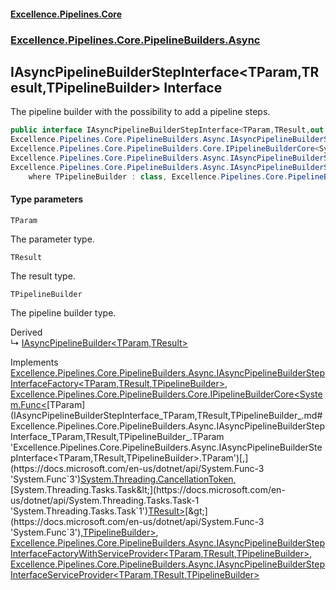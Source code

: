 #### [Excellence.Pipelines.Core](Excellence.Pipelines.md 'Excellence.Pipelines')
### [Excellence.Pipelines.Core.PipelineBuilders.Async](Excellence.Pipelines.md#Excellence.Pipelines.Core.PipelineBuilders.Async 'Excellence.Pipelines.Core.PipelineBuilders.Async')

## IAsyncPipelineBuilderStepInterface<TParam,TResult,TPipelineBuilder> Interface

The pipeline builder with the possibility to add a pipeline steps.

```csharp
public interface IAsyncPipelineBuilderStepInterface<TParam,TResult,out TPipelineBuilder> :
Excellence.Pipelines.Core.PipelineBuilders.Async.IAsyncPipelineBuilderStepInterfaceFactory<TParam, TResult, TPipelineBuilder>,
Excellence.Pipelines.Core.PipelineBuilders.Core.IPipelineBuilderCore<System.Func<TParam, System.Threading.CancellationToken, System.Threading.Tasks.Task<TResult>>, TPipelineBuilder>,
Excellence.Pipelines.Core.PipelineBuilders.Async.IAsyncPipelineBuilderStepInterfaceFactoryWithServiceProvider<TParam, TResult, TPipelineBuilder>,
Excellence.Pipelines.Core.PipelineBuilders.Async.IAsyncPipelineBuilderStepInterfaceServiceProvider<TParam, TResult, TPipelineBuilder>
    where TPipelineBuilder : class, Excellence.Pipelines.Core.PipelineBuilders.Async.IAsyncPipelineBuilderStepInterface<TParam, TResult, TPipelineBuilder>
```
#### Type parameters

<a name='Excellence.Pipelines.Core.PipelineBuilders.Async.IAsyncPipelineBuilderStepInterface_TParam,TResult,TPipelineBuilder_.TParam'></a>

`TParam`

The parameter type.

<a name='Excellence.Pipelines.Core.PipelineBuilders.Async.IAsyncPipelineBuilderStepInterface_TParam,TResult,TPipelineBuilder_.TResult'></a>

`TResult`

The result type.

<a name='Excellence.Pipelines.Core.PipelineBuilders.Async.IAsyncPipelineBuilderStepInterface_TParam,TResult,TPipelineBuilder_.TPipelineBuilder'></a>

`TPipelineBuilder`

The pipeline builder type.

Derived  
&#8627; [IAsyncPipelineBuilder&lt;TParam,TResult&gt;](IAsyncPipelineBuilder_TParam,TResult_.md 'Excellence.Pipelines.Core.PipelineBuilders.IAsyncPipelineBuilder<TParam,TResult>')

Implements [Excellence.Pipelines.Core.PipelineBuilders.Async.IAsyncPipelineBuilderStepInterfaceFactory&lt;](IAsyncPipelineBuilderStepInterfaceFactory_TParam,TResult,TPipelineBuilder_.md 'Excellence.Pipelines.Core.PipelineBuilders.Async.IAsyncPipelineBuilderStepInterfaceFactory<TParam,TResult,TPipelineBuilder>')[TParam](IAsyncPipelineBuilderStepInterface_TParam,TResult,TPipelineBuilder_.md#Excellence.Pipelines.Core.PipelineBuilders.Async.IAsyncPipelineBuilderStepInterface_TParam,TResult,TPipelineBuilder_.TParam 'Excellence.Pipelines.Core.PipelineBuilders.Async.IAsyncPipelineBuilderStepInterface<TParam,TResult,TPipelineBuilder>.TParam')[,](IAsyncPipelineBuilderStepInterfaceFactory_TParam,TResult,TPipelineBuilder_.md 'Excellence.Pipelines.Core.PipelineBuilders.Async.IAsyncPipelineBuilderStepInterfaceFactory<TParam,TResult,TPipelineBuilder>')[TResult](IAsyncPipelineBuilderStepInterface_TParam,TResult,TPipelineBuilder_.md#Excellence.Pipelines.Core.PipelineBuilders.Async.IAsyncPipelineBuilderStepInterface_TParam,TResult,TPipelineBuilder_.TResult 'Excellence.Pipelines.Core.PipelineBuilders.Async.IAsyncPipelineBuilderStepInterface<TParam,TResult,TPipelineBuilder>.TResult')[,](IAsyncPipelineBuilderStepInterfaceFactory_TParam,TResult,TPipelineBuilder_.md 'Excellence.Pipelines.Core.PipelineBuilders.Async.IAsyncPipelineBuilderStepInterfaceFactory<TParam,TResult,TPipelineBuilder>')[TPipelineBuilder](IAsyncPipelineBuilderStepInterface_TParam,TResult,TPipelineBuilder_.md#Excellence.Pipelines.Core.PipelineBuilders.Async.IAsyncPipelineBuilderStepInterface_TParam,TResult,TPipelineBuilder_.TPipelineBuilder 'Excellence.Pipelines.Core.PipelineBuilders.Async.IAsyncPipelineBuilderStepInterface<TParam,TResult,TPipelineBuilder>.TPipelineBuilder')[&gt;](IAsyncPipelineBuilderStepInterfaceFactory_TParam,TResult,TPipelineBuilder_.md 'Excellence.Pipelines.Core.PipelineBuilders.Async.IAsyncPipelineBuilderStepInterfaceFactory<TParam,TResult,TPipelineBuilder>'), [Excellence.Pipelines.Core.PipelineBuilders.Core.IPipelineBuilderCore&lt;](IPipelineBuilderCore_TPipelineDelegate,TPipelineBuilder_.md 'Excellence.Pipelines.Core.PipelineBuilders.Core.IPipelineBuilderCore<TPipelineDelegate,TPipelineBuilder>')[System.Func&lt;](https://docs.microsoft.com/en-us/dotnet/api/System.Func-3 'System.Func`3')[TParam](IAsyncPipelineBuilderStepInterface_TParam,TResult,TPipelineBuilder_.md#Excellence.Pipelines.Core.PipelineBuilders.Async.IAsyncPipelineBuilderStepInterface_TParam,TResult,TPipelineBuilder_.TParam 'Excellence.Pipelines.Core.PipelineBuilders.Async.IAsyncPipelineBuilderStepInterface<TParam,TResult,TPipelineBuilder>.TParam')[,](https://docs.microsoft.com/en-us/dotnet/api/System.Func-3 'System.Func`3')[System.Threading.CancellationToken](https://docs.microsoft.com/en-us/dotnet/api/System.Threading.CancellationToken 'System.Threading.CancellationToken')[,](https://docs.microsoft.com/en-us/dotnet/api/System.Func-3 'System.Func`3')[System.Threading.Tasks.Task&lt;](https://docs.microsoft.com/en-us/dotnet/api/System.Threading.Tasks.Task-1 'System.Threading.Tasks.Task`1')[TResult](IAsyncPipelineBuilderStepInterface_TParam,TResult,TPipelineBuilder_.md#Excellence.Pipelines.Core.PipelineBuilders.Async.IAsyncPipelineBuilderStepInterface_TParam,TResult,TPipelineBuilder_.TResult 'Excellence.Pipelines.Core.PipelineBuilders.Async.IAsyncPipelineBuilderStepInterface<TParam,TResult,TPipelineBuilder>.TResult')[&gt;](https://docs.microsoft.com/en-us/dotnet/api/System.Threading.Tasks.Task-1 'System.Threading.Tasks.Task`1')[&gt;](https://docs.microsoft.com/en-us/dotnet/api/System.Func-3 'System.Func`3')[,](IPipelineBuilderCore_TPipelineDelegate,TPipelineBuilder_.md 'Excellence.Pipelines.Core.PipelineBuilders.Core.IPipelineBuilderCore<TPipelineDelegate,TPipelineBuilder>')[TPipelineBuilder](IAsyncPipelineBuilderStepInterface_TParam,TResult,TPipelineBuilder_.md#Excellence.Pipelines.Core.PipelineBuilders.Async.IAsyncPipelineBuilderStepInterface_TParam,TResult,TPipelineBuilder_.TPipelineBuilder 'Excellence.Pipelines.Core.PipelineBuilders.Async.IAsyncPipelineBuilderStepInterface<TParam,TResult,TPipelineBuilder>.TPipelineBuilder')[&gt;](IPipelineBuilderCore_TPipelineDelegate,TPipelineBuilder_.md 'Excellence.Pipelines.Core.PipelineBuilders.Core.IPipelineBuilderCore<TPipelineDelegate,TPipelineBuilder>'), [Excellence.Pipelines.Core.PipelineBuilders.Async.IAsyncPipelineBuilderStepInterfaceFactoryWithServiceProvider&lt;](IAsyncPipelineBuilderStepInterfaceFactoryWithServiceProvider_TParam,TResult,TPipelineBuilder_.md 'Excellence.Pipelines.Core.PipelineBuilders.Async.IAsyncPipelineBuilderStepInterfaceFactoryWithServiceProvider<TParam,TResult,TPipelineBuilder>')[TParam](IAsyncPipelineBuilderStepInterface_TParam,TResult,TPipelineBuilder_.md#Excellence.Pipelines.Core.PipelineBuilders.Async.IAsyncPipelineBuilderStepInterface_TParam,TResult,TPipelineBuilder_.TParam 'Excellence.Pipelines.Core.PipelineBuilders.Async.IAsyncPipelineBuilderStepInterface<TParam,TResult,TPipelineBuilder>.TParam')[,](IAsyncPipelineBuilderStepInterfaceFactoryWithServiceProvider_TParam,TResult,TPipelineBuilder_.md 'Excellence.Pipelines.Core.PipelineBuilders.Async.IAsyncPipelineBuilderStepInterfaceFactoryWithServiceProvider<TParam,TResult,TPipelineBuilder>')[TResult](IAsyncPipelineBuilderStepInterface_TParam,TResult,TPipelineBuilder_.md#Excellence.Pipelines.Core.PipelineBuilders.Async.IAsyncPipelineBuilderStepInterface_TParam,TResult,TPipelineBuilder_.TResult 'Excellence.Pipelines.Core.PipelineBuilders.Async.IAsyncPipelineBuilderStepInterface<TParam,TResult,TPipelineBuilder>.TResult')[,](IAsyncPipelineBuilderStepInterfaceFactoryWithServiceProvider_TParam,TResult,TPipelineBuilder_.md 'Excellence.Pipelines.Core.PipelineBuilders.Async.IAsyncPipelineBuilderStepInterfaceFactoryWithServiceProvider<TParam,TResult,TPipelineBuilder>')[TPipelineBuilder](IAsyncPipelineBuilderStepInterface_TParam,TResult,TPipelineBuilder_.md#Excellence.Pipelines.Core.PipelineBuilders.Async.IAsyncPipelineBuilderStepInterface_TParam,TResult,TPipelineBuilder_.TPipelineBuilder 'Excellence.Pipelines.Core.PipelineBuilders.Async.IAsyncPipelineBuilderStepInterface<TParam,TResult,TPipelineBuilder>.TPipelineBuilder')[&gt;](IAsyncPipelineBuilderStepInterfaceFactoryWithServiceProvider_TParam,TResult,TPipelineBuilder_.md 'Excellence.Pipelines.Core.PipelineBuilders.Async.IAsyncPipelineBuilderStepInterfaceFactoryWithServiceProvider<TParam,TResult,TPipelineBuilder>'), [Excellence.Pipelines.Core.PipelineBuilders.Async.IAsyncPipelineBuilderStepInterfaceServiceProvider&lt;](IAsyncPipelineBuilderStepInterfaceServiceProvider_TParam,TResult,TPipelineBuilder_.md 'Excellence.Pipelines.Core.PipelineBuilders.Async.IAsyncPipelineBuilderStepInterfaceServiceProvider<TParam,TResult,TPipelineBuilder>')[TParam](IAsyncPipelineBuilderStepInterface_TParam,TResult,TPipelineBuilder_.md#Excellence.Pipelines.Core.PipelineBuilders.Async.IAsyncPipelineBuilderStepInterface_TParam,TResult,TPipelineBuilder_.TParam 'Excellence.Pipelines.Core.PipelineBuilders.Async.IAsyncPipelineBuilderStepInterface<TParam,TResult,TPipelineBuilder>.TParam')[,](IAsyncPipelineBuilderStepInterfaceServiceProvider_TParam,TResult,TPipelineBuilder_.md 'Excellence.Pipelines.Core.PipelineBuilders.Async.IAsyncPipelineBuilderStepInterfaceServiceProvider<TParam,TResult,TPipelineBuilder>')[TResult](IAsyncPipelineBuilderStepInterface_TParam,TResult,TPipelineBuilder_.md#Excellence.Pipelines.Core.PipelineBuilders.Async.IAsyncPipelineBuilderStepInterface_TParam,TResult,TPipelineBuilder_.TResult 'Excellence.Pipelines.Core.PipelineBuilders.Async.IAsyncPipelineBuilderStepInterface<TParam,TResult,TPipelineBuilder>.TResult')[,](IAsyncPipelineBuilderStepInterfaceServiceProvider_TParam,TResult,TPipelineBuilder_.md 'Excellence.Pipelines.Core.PipelineBuilders.Async.IAsyncPipelineBuilderStepInterfaceServiceProvider<TParam,TResult,TPipelineBuilder>')[TPipelineBuilder](IAsyncPipelineBuilderStepInterface_TParam,TResult,TPipelineBuilder_.md#Excellence.Pipelines.Core.PipelineBuilders.Async.IAsyncPipelineBuilderStepInterface_TParam,TResult,TPipelineBuilder_.TPipelineBuilder 'Excellence.Pipelines.Core.PipelineBuilders.Async.IAsyncPipelineBuilderStepInterface<TParam,TResult,TPipelineBuilder>.TPipelineBuilder')[&gt;](IAsyncPipelineBuilderStepInterfaceServiceProvider_TParam,TResult,TPipelineBuilder_.md 'Excellence.Pipelines.Core.PipelineBuilders.Async.IAsyncPipelineBuilderStepInterfaceServiceProvider<TParam,TResult,TPipelineBuilder>')
